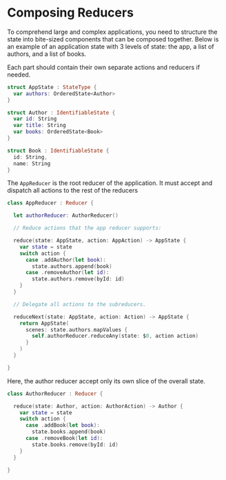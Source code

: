 # Composing Reducers

To comprehend large and complex applications, you need to structure the state into bite-sized components that can be composed together. Below is an example of an application state with 3 levels of state: the app, a list of authors, and a list of books.

Each part should contain their own separate actions and reducers if needed.

```swift
struct AppState : StateType {
  var authors: OrderedState<Author>
}

struct Author : IdentifiableState {
  var id: String
  var title: String
  var books: OrderedState<Book>
}

struct Book : IdentifiableState {
  id: String,
  name: String
}
```

The `AppReducer` is the root reducer of the application. It must accept and dispatch all actions to the rest of the reducers

```swift
class AppReducer : Reducer {

  let authorReducer: AuthorReducer()

  // Reduce actions that the app reducer supports:

  reduce(state: AppState, action: AppAction) -> AppState {
    var state = state
    switch action {
      case .addAuthor(let book):
        state.authors.append(book)
      case .removeAuthor(let id):
        state.authors.remove(byId: id)
    }
  }

  // Delegate all actions to the subreducers.

  reduceNext(state: AppState, action: Action) -> AppState {
    return AppState(
      scenes: state.authors.mapValues {
        self.authorReducer.reduceAny(state: $0, action action)
      }
    )
  }

}
```

Here, the author reducer accept only its own slice of the overall state.

```swift
class AuthorReducer : Reducer {

  reduce(state: Author, action: AuthorAction) -> Author {
    var state = state
    switch action {
      case .addBook(let book):
        state.books.append(book)
      case .removeBook(let id):
        state.books.remove(byId: id)
    }
  }

}
```
